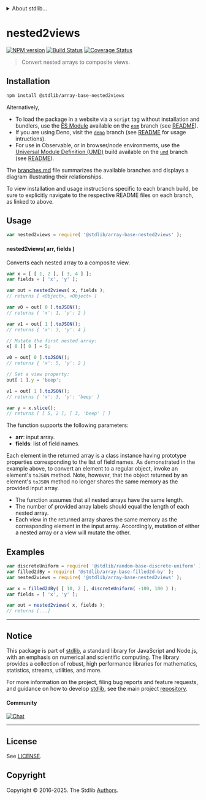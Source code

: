 <!--

@license Apache-2.0

Copyright (c) 2025 The Stdlib Authors.

Licensed under the Apache License, Version 2.0 (the "License");
you may not use this file except in compliance with the License.
You may obtain a copy of the License at

   http://www.apache.org/licenses/LICENSE-2.0

Unless required by applicable law or agreed to in writing, software
distributed under the License is distributed on an "AS IS" BASIS,
WITHOUT WARRANTIES OR CONDITIONS OF ANY KIND, either express or implied.
See the License for the specific language governing permissions and
limitations under the License.

-->


<details>
  <summary>
    About stdlib...
  </summary>
  <p>We believe in a future in which the web is a preferred environment for numerical computation. To help realize this future, we've built stdlib. stdlib is a standard library, with an emphasis on numerical and scientific computation, written in JavaScript (and C) for execution in browsers and in Node.js.</p>
  <p>The library is fully decomposable, being architected in such a way that you can swap out and mix and match APIs and functionality to cater to your exact preferences and use cases.</p>
  <p>When you use stdlib, you can be absolutely certain that you are using the most thorough, rigorous, well-written, studied, documented, tested, measured, and high-quality code out there.</p>
  <p>To join us in bringing numerical computing to the web, get started by checking us out on <a href="https://github.com/stdlib-js/stdlib">GitHub</a>, and please consider <a href="https://opencollective.com/stdlib">financially supporting stdlib</a>. We greatly appreciate your continued support!</p>
</details>

# nested2views

[![NPM version][npm-image]][npm-url] [![Build Status][test-image]][test-url] [![Coverage Status][coverage-image]][coverage-url] <!-- [![dependencies][dependencies-image]][dependencies-url] -->

> Convert nested arrays to composite views.

<section class="installation">

## Installation

```bash
npm install @stdlib/array-base-nested2views
```

Alternatively,

-   To load the package in a website via a `script` tag without installation and bundlers, use the [ES Module][es-module] available on the [`esm`][esm-url] branch (see [README][esm-readme]).
-   If you are using Deno, visit the [`deno`][deno-url] branch (see [README][deno-readme] for usage intructions).
-   For use in Observable, or in browser/node environments, use the [Universal Module Definition (UMD)][umd] build available on the [`umd`][umd-url] branch (see [README][umd-readme]).

The [branches.md][branches-url] file summarizes the available branches and displays a diagram illustrating their relationships.

To view installation and usage instructions specific to each branch build, be sure to explicitly navigate to the respective README files on each branch, as linked to above.

</section>

<section class="usage">

## Usage

```javascript
var nested2views = require( '@stdlib/array-base-nested2views' );
```

#### nested2views( arr, fields )

Converts each nested array to a composite view.

```javascript
var x = [ [ 1, 2 ], [ 3, 4 ] ];
var fields = [ 'x', 'y' ];

var out = nested2views( x, fields );
// returns [ <Object>, <Object> ]

var v0 = out[ 0 ].toJSON();
// returns { 'x': 1, 'y': 2 }

var v1 = out[ 1 ].toJSON();
// returns { 'x': 3, 'y': 4 }

// Mutate the first nested array:
x[ 0 ][ 0 ] = 5;

v0 = out[ 0 ].toJSON();
// returns { 'x': 5, 'y': 2 }

// Set a view property:
out[ 1 ].y = 'beep';

v1 = out[ 1 ].toJSON();
// returns { 'x': 3, 'y': 'beep' }

var y = x.slice();
// returns [ [ 5, 2 ], [ 3, 'beep' ] ]
```

The function supports the following parameters:

-   **arr**: input array.
-   **fields**: list of field names.

Each element in the returned array is a class instance having prototype properties corresponding to the list of field names. As demonstrated in the example above, to convert an element to a regular object, invoke an element's `toJSON` method. Note, however, that the object returned by an element's `toJSON` method no longer shares the same memory as the provided input array.

</section>

<!-- /.usage -->

<section class="notes">

-   The function assumes that all nested arrays have the same length.
-   The number of provided array labels should equal the length of each nested array.
-   Each view in the returned array shares the same memory as the corresponding element in the input array. Accordingly, mutation of either a nested array or a view will mutate the other.

</section>

<!-- /.notes -->

<section class="examples">

## Examples

<!-- eslint no-undef: "error" -->

```javascript
var discreteUniform = require( '@stdlib/random-base-discrete-uniform' ).factory;
var filled2dBy = require( '@stdlib/array-base-filled2d-by' );
var nested2views = require( '@stdlib/array-base-nested2views' );

var x = filled2dBy( [ 10, 2 ], discreteUniform( -100, 100 ) );
var fields = [ 'x', 'y' ];

var out = nested2views( x, fields );
// returns [...]
```

</section>

<!-- /.examples -->

<!-- Section for related `stdlib` packages. Do not manually edit this section, as it is automatically populated. -->

<section class="related">

</section>

<!-- /.related -->

<!-- Section for all links. Make sure to keep an empty line after the `section` element and another before the `/section` close. -->


<section class="main-repo" >

* * *

## Notice

This package is part of [stdlib][stdlib], a standard library for JavaScript and Node.js, with an emphasis on numerical and scientific computing. The library provides a collection of robust, high performance libraries for mathematics, statistics, streams, utilities, and more.

For more information on the project, filing bug reports and feature requests, and guidance on how to develop [stdlib][stdlib], see the main project [repository][stdlib].

#### Community

[![Chat][chat-image]][chat-url]

---

## License

See [LICENSE][stdlib-license].


## Copyright

Copyright &copy; 2016-2025. The Stdlib [Authors][stdlib-authors].

</section>

<!-- /.stdlib -->

<!-- Section for all links. Make sure to keep an empty line after the `section` element and another before the `/section` close. -->

<section class="links">

[npm-image]: http://img.shields.io/npm/v/@stdlib/array-base-nested2views.svg
[npm-url]: https://npmjs.org/package/@stdlib/array-base-nested2views

[test-image]: https://github.com/stdlib-js/array-base-nested2views/actions/workflows/test.yml/badge.svg?branch=main
[test-url]: https://github.com/stdlib-js/array-base-nested2views/actions/workflows/test.yml?query=branch:main

[coverage-image]: https://img.shields.io/codecov/c/github/stdlib-js/array-base-nested2views/main.svg
[coverage-url]: https://codecov.io/github/stdlib-js/array-base-nested2views?branch=main

<!--

[dependencies-image]: https://img.shields.io/david/stdlib-js/array-base-nested2views.svg
[dependencies-url]: https://david-dm.org/stdlib-js/array-base-nested2views/main

-->

[chat-image]: https://img.shields.io/gitter/room/stdlib-js/stdlib.svg
[chat-url]: https://app.gitter.im/#/room/#stdlib-js_stdlib:gitter.im

[stdlib]: https://github.com/stdlib-js/stdlib

[stdlib-authors]: https://github.com/stdlib-js/stdlib/graphs/contributors

[umd]: https://github.com/umdjs/umd
[es-module]: https://developer.mozilla.org/en-US/docs/Web/JavaScript/Guide/Modules

[deno-url]: https://github.com/stdlib-js/array-base-nested2views/tree/deno
[deno-readme]: https://github.com/stdlib-js/array-base-nested2views/blob/deno/README.md
[umd-url]: https://github.com/stdlib-js/array-base-nested2views/tree/umd
[umd-readme]: https://github.com/stdlib-js/array-base-nested2views/blob/umd/README.md
[esm-url]: https://github.com/stdlib-js/array-base-nested2views/tree/esm
[esm-readme]: https://github.com/stdlib-js/array-base-nested2views/blob/esm/README.md
[branches-url]: https://github.com/stdlib-js/array-base-nested2views/blob/main/branches.md

[stdlib-license]: https://raw.githubusercontent.com/stdlib-js/array-base-nested2views/main/LICENSE

</section>

<!-- /.links -->
